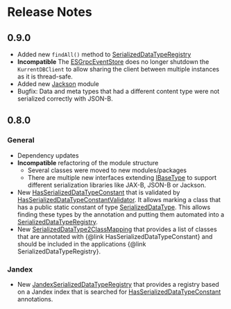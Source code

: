# Release Notes

## 0.9.0
- Added new `findAll()` method to [SerializedDataTypeRegistry](api/src/main/java/org/fuin/esc/api/SerializedDataTypeRegistry.java)
- **Incompatible** The [ESGrpcEventStore](esgrpc/src/main/java/org/fuin/esc/esgrpc/ESGrpcEventStore.java) does no longer shutdown the `KurrentDBClient` to allow sharing the client between multiple instances as it is thread-safe.
- Added new [Jackson](jackson) module
- Bugfix: Data and meta types that had a different content type were not serialized correctly with JSON-B. 

## 0.8.0

### General
- Dependency updates
- **Incompatible** refactoring of the module structure
  - Several classes were moved to new modules/packages
  - There are multiple new interfaces extending [IBaseType](api/src/main/java/org/fuin/esc/api/IBaseType.java) to support different serialization libraries like JAX-B, JSON-B or Jackson.
- New [HasSerializedDataTypeConstant](api/src/main/java/org/fuin/esc/api/HasSerializedDataTypeConstant.java) that is validated by [HasSerializedDataTypeConstantValidator](api/src/main/java/org/fuin/esc/api/HasSerializedDataTypeConstantValidator.java).
  It allows marking a class that has a public static constant of type [SerializedDataType](api/src/main/java/org/fuin/esc/api/SerializedDataType.java).
  This allows finding these types by the annotation and putting them automated into a [SerializedDataTypeRegistry](api/src/main/java/org/fuin/esc/api/SerializedDataTypeRegistry.java).
- New [SerializedDataType2ClassMapping](api/src/main/java/org/fuin/esc/api/SerializedDataTypesRegistrationRequest.java) that provides a list of classes that are annotated
  with {@link HasSerializedDataTypeConstant} and should be included in the applications {@link SerializedDataTypeRegistry}. 
  
### Jandex
- New [JandexSerializedDataTypeRegistry](client/src/main/java/org/fuin/esc/client/JandexSerializedDataTypeRegistry.java) that provides a registry based on a Jandex index that is searched for [HasSerializedDataTypeConstant](api/src/main/java/org/fuin/esc/api/HasSerializedDataTypeConstant.java) annotations.
